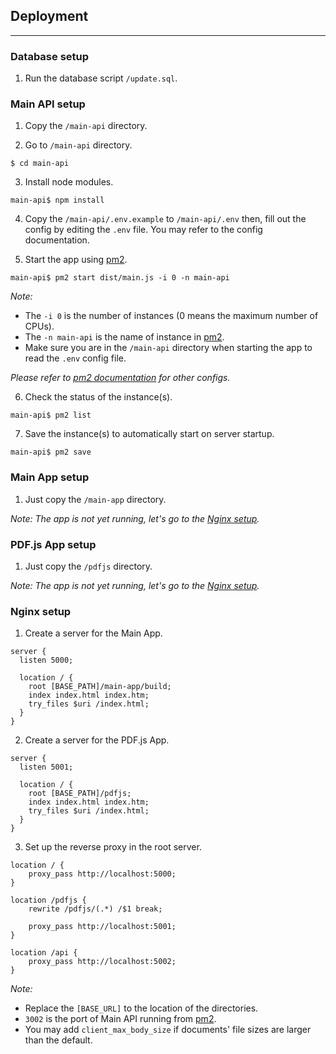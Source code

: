 ## Deployment

---

### Database setup

1. Run the database script `/update.sql`.

### Main API setup

1. Copy the `/main-api` directory.

2. Go to `/main-api` directory.

```
$ cd main-api
```

3. Install node modules.

```
main-api$ npm install
```

4. Copy the `/main-api/.env.example` to `/main-api/.env` then, fill out the config by editing the `.env` file. You may refer to the config documentation.

5. Start the app using [pm2](https://pm2.keymetrics.io/).

```
main-api$ pm2 start dist/main.js -i 0 -n main-api
```

_Note:_

- The `-i 0` is the number of instances (0 means the maximum number of CPUs).
- The `-n main-api` is the name of instance in [pm2](https://pm2.keymetrics.io/).
- Make sure you are in the `/main-api` directory when starting the app to read the `.env` config file.

_Please refer to [pm2 documentation](https://pm2.keymetrics.io/docs/usage/quick-start/) for other configs._

6. Check the status of the instance(s).

```
main-api$ pm2 list
```

7. Save the instance(s) to automatically start on server startup.

```
main-api$ pm2 save
```

### Main App setup

1. Just copy the `/main-app` directory.

_Note: The app is not yet running, let's go to the [Nginx setup](#nginx-setup)._

### PDF.js App setup

1. Just copy the `/pdfjs` directory.

_Note: The app is not yet running, let's go to the [Nginx setup](#nginx-setup)._

### Nginx setup

1. Create a server for the Main App.

```
server {
  listen 5000;

  location / {
    root [BASE_PATH]/main-app/build;
    index index.html index.htm;
    try_files $uri /index.html;
  }
}
```

2. Create a server for the PDF.js App.

```
server {
  listen 5001;

  location / {
    root [BASE_PATH]/pdfjs;
    index index.html index.htm;
    try_files $uri /index.html;
  }
}
```

3. Set up the reverse proxy in the root server.

```
location / {
    proxy_pass http://localhost:5000;
}

location /pdfjs {
    rewrite /pdfjs/(.*) /$1 break;

    proxy_pass http://localhost:5001;
}

location /api {
    proxy_pass http://localhost:5002;
}
```

_Note:_

- Replace the `[BASE_URL]` to the location of the directories.
- `3002` is the port of Main API running from [pm2](https://pm2.keymetrics.io/).
- You may add `client_max_body_size` if documents' file sizes are larger than the default.
